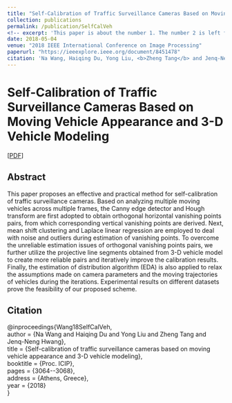 ```yaml
---
title: "Self-Calibration of Traffic Surveillance Cameras Based on Moving Vehicle Appearance and 3-D Vehicle Modeling"
collection: publications
permalink: /publication/SelfCalVeh
<!-- excerpt: 'This paper is about the number 1. The number 2 is left for future work.' -->
date: 2018-05-04
venue: "2018 IEEE International Conference on Image Processing"
paperurl: "https://ieeexplore.ieee.org/document/8451478"
citation: 'Na Wang, Haiqing Du, Yong Liu, <b>Zheng Tang</b> and Jenq-Neng Hwang. "Self-Calibration of Traffic Surveillance Cameras Based on Moving Vehicle Appearance and 3-D Vehicle Modeling". <i>Proceedings of 2018 IEEE International Conference on Image Processing (ICIP 2018)</i>. pp. 3064-3068. 2018.'
---
```

# Self-Calibration of Traffic Surveillance Cameras Based on Moving Vehicle Appearance and 3-D Vehicle Modeling

[<a href="https://ieeexplore.ieee.org/document/8451478">PDF</a>]

## Abstract
This paper proposes an effective and practical method for self-calibration of traffic surveillance cameras. Based on analyzing multiple moving vehicles across multiple frames, the Canny edge detector and Hough transform are first adopted to obtain orthogonal horizontal vanishing points pairs, from which corresponding vertical vanishing points are derived. Next, mean shift clustering and Laplace linear regression are employed to deal with noise and outliers during estimation of vanishing points. To overcome the unreliable estimation issues of orthogonal vanishing points pairs, we further utilize the projective line segments obtained from 3-D vehicle model to create more reliable pairs and iteratively improve the calibration results. Finally, the estimation of distribution algorithm (EDA) is also applied to relax the assumptions made on camera parameters and the moving trajectories of vehicles during the iterations. Experimental results on different datasets prove the feasibility of our proposed scheme.


## Citation
@inproceedings{Wang18SelfCalVeh,  
author = {Na Wang and Haiqing Du and Yong Liu and Zheng Tang and Jenq-Neng Hwang},  
title = {Self-calibration of traffic surveillance cameras based on moving vehicle appearance and 3-D vehicle modeling},  
booktitle = {Proc. ICIP},  
pages = {3064--3068},   
address = {Athens, Greece},  
year = {2018}  
}